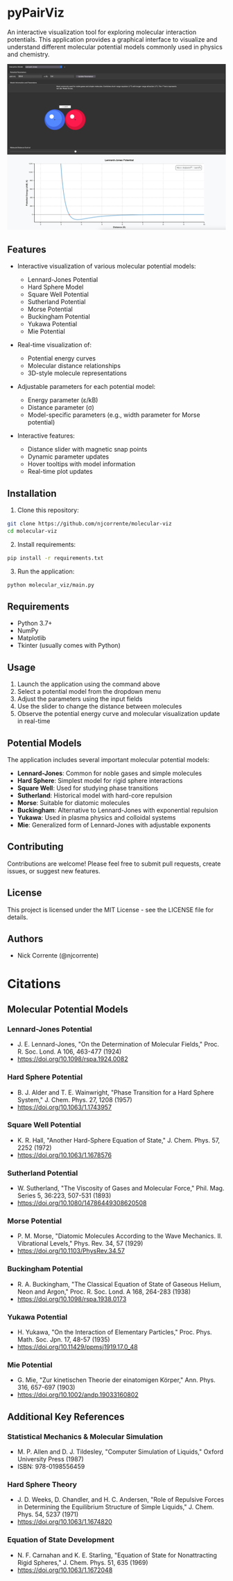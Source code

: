 # pyPairViz

An interactive visualization tool for exploring molecular interaction potentials. This application provides a graphical interface to visualize and understand different molecular potential models commonly used in physics and chemistry.

![Molecular Potential Viewer Screenshot](images/app.png)

## Features

- Interactive visualization of various molecular potential models:
  - Lennard-Jones Potential
  - Hard Sphere Model
  - Square Well Potential 
  - Sutherland Potential
  - Morse Potential
  - Buckingham Potential
  - Yukawa Potential
  - Mie Potential

- Real-time visualization of:
  - Potential energy curves
  - Molecular distance relationships
  - 3D-style molecule representations

- Adjustable parameters for each potential model:
  - Energy parameter (ε/kB)
  - Distance parameter (σ)
  - Model-specific parameters (e.g., width parameter for Morse potential)

- Interactive features:
  - Distance slider with magnetic snap points
  - Dynamic parameter updates
  - Hover tooltips with model information
  - Real-time plot updates

## Installation
1. Clone this repository:
```bash
git clone https://github.com/njcorrente/molecular-viz
cd molecular-viz
```

2. Install requirements:
```bash
pip install -r requirements.txt
```

3. Run the application:
```bash
python molecular_viz/main.py
```
## Requirements

- Python 3.7+
- NumPy 
- Matplotlib
- Tkinter (usually comes with Python)

## Usage

1. Launch the application using the command above
2. Select a potential model from the dropdown menu
3. Adjust the parameters using the input fields
4. Use the slider to change the distance between molecules
5. Observe the potential energy curve and molecular visualization update in real-time

## Potential Models

The application includes several important molecular potential models:

- **Lennard-Jones**: Common for noble gases and simple molecules
- **Hard Sphere**: Simplest model for rigid sphere interactions 
- **Square Well**: Used for studying phase transitions
- **Sutherland**: Historical model with hard-core repulsion
- **Morse**: Suitable for diatomic molecules
- **Buckingham**: Alternative to Lennard-Jones with exponential repulsion
- **Yukawa**: Used in plasma physics and colloidal systems
- **Mie**: Generalized form of Lennard-Jones with adjustable exponents

## Contributing

Contributions are welcome! Please feel free to submit pull requests, create issues, or suggest new features.

## License

This project is licensed under the MIT License - see the LICENSE file for details.

## Authors

- Nick Corrente (@njcorrente)

# Citations

## Molecular Potential Models

### Lennard-Jones Potential
- J. E. Lennard-Jones, "On the Determination of Molecular Fields," Proc. R. Soc. Lond. A 106, 463-477 (1924)
- https://doi.org/10.1098/rspa.1924.0082

### Hard Sphere Potential  
- B. J. Alder and T. E. Wainwright, "Phase Transition for a Hard Sphere System," J. Chem. Phys. 27, 1208 (1957)
- https://doi.org/10.1063/1.1743957

### Square Well Potential
- K. R. Hall, "Another Hard-Sphere Equation of State," J. Chem. Phys. 57, 2252 (1972)
- https://doi.org/10.1063/1.1678576

### Sutherland Potential
- W. Sutherland, "The Viscosity of Gases and Molecular Force," Phil. Mag. Series 5, 36:223, 507-531 (1893)
- https://doi.org/10.1080/14786449308620508

### Morse Potential
- P. M. Morse, "Diatomic Molecules According to the Wave Mechanics. II. Vibrational Levels," Phys. Rev. 34, 57 (1929)
- https://doi.org/10.1103/PhysRev.34.57

### Buckingham Potential
- R. A. Buckingham, "The Classical Equation of State of Gaseous Helium, Neon and Argon," Proc. R. Soc. Lond. A 168, 264-283 (1938)
- https://doi.org/10.1098/rspa.1938.0173

### Yukawa Potential
- H. Yukawa, "On the Interaction of Elementary Particles," Proc. Phys. Math. Soc. Jpn. 17, 48-57 (1935)
- https://doi.org/10.11429/ppmsj1919.17.0_48

### Mie Potential
- G. Mie, "Zur kinetischen Theorie der einatomigen Körper," Ann. Phys. 316, 657-697 (1903)
- https://doi.org/10.1002/andp.19033160802

## Additional Key References

### Statistical Mechanics & Molecular Simulation
- M. P. Allen and D. J. Tildesley, "Computer Simulation of Liquids," Oxford University Press (1987)
- ISBN: 978-0198556459

### Hard Sphere Theory
- J. D. Weeks, D. Chandler, and H. C. Andersen, "Role of Repulsive Forces in Determining the Equilibrium Structure of Simple Liquids," J. Chem. Phys. 54, 5237 (1971)
- https://doi.org/10.1063/1.1674820

### Equation of State Development
- N. F. Carnahan and K. E. Starling, "Equation of State for Nonattracting Rigid Spheres," J. Chem. Phys. 51, 635 (1969)
- https://doi.org/10.1063/1.1672048
